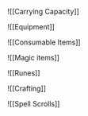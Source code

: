 ![[Carrying Capacity]]

![[Equipment]]

![[Consumable Items]]

![[Magic items]]

![[Runes]]

![[Crafting]]

![[Spell Scrolls]]